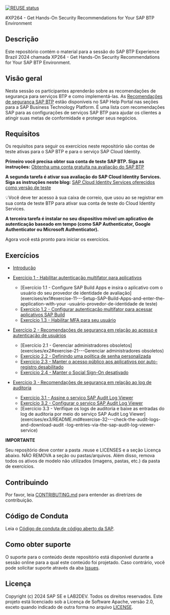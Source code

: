 [![REUSE status](https://api.reuse.software/badge/github.com/SAP-samples/teched2023-XP264)](https://api.reuse.software/info/github.com/SAP-samples/teched2023-XP264)

#XP264  - Get Hands-On Security Recommendations for Your SAP BTP Environment

## Descrição

Este repositório contém o material para a sessão do SAP BTP Experience Brazil 2024 chamada XP264 - Get Hands-On Security Recommendations for Your SAP BTP Environment.

## Visão geral

Nesta sessão os participantes aprenderão sobre as recomendações de segurança para serviços BTP e como implementá-las. As [Recomendações de segurança SAP BTP](https://help.sap.com/docs/btp/sap-btp-security-recommendations-c8a9bb59fe624f0981efa0eff2497d7d/sap-btp-security-recommendations) estão disponíveis no SAP Help Portal nas seções para a SAP Business Technology Platform. É uma lista com recomendações SAP para as configurações de serviços SAP BTP para ajudar os clientes a atingir suas metas de conformidade e proteger seus negócios.

## Requisitos

Os requisitos para seguir os exercícios neste repositório são contas de teste ativas para o SAP BTP e para o serviço SAP Cloud Identity.

**Primeiro você precisa obter sua conta de teste SAP BTP. Siga as instruções:**
[Obtenha uma conta gratuita na avaliação do SAP BTP](https://developers.sap.com/tutorials/hcp-create-trial-account.html)

**A segunda tarefa é ativar sua avaliação do SAP Cloud Identity Services. Siga as instruções neste blog:**
[SAP Cloud Identity Services oferecidos como versão de teste](https://blogs.sap.com/2023/04/13/sap-cloud-identity-services-offered-as-trial-version/)

💡Você deve ter acesso à sua caixa de correio, que usou ao se registrar em sua conta de teste BTP para ativar sua conta de teste do Cloud Identity Services.

**A terceira tarefa é instalar no seu dispositivo móvel um aplicativo de autenticação baseado em tempo (como SAP Authenticator, Google Authenticator ou Microsoft Authenticator).**


Agora você está pronto para iniciar os exercícios.

## Exercícios

- [Introdução](exercises/ex0/)
- [Exercício 1 - Habilitar autenticação multifator para aplicativos](exercises/ex1/)
     - [Exercício 1.1 - Configure SAP Build Apps e insira o aplicativo com o usuário do seu provedor de identidade de avaliação](exercises/ex1#exercise-11---Setup-SAP-Build-Apps-and-enter-the-application-with-your -usuário-provedor-de-identidade de teste)
     - [Exercício 1.2 - Configurar autenticação multifator para acessar aplicativos SAP Build](exercises/ex1#exercise-12---Configure-Multi-Factor-Authentication-to-access-SAP-Build-Apps)
     - [Exercício 1.3 - Habilitar MFA para seu usuário](exercises/ex1#exerc%C3%ADcio-13---habilite-mfa-para-seu-usu%C3%A1rio)
    
- [Exercício 2 - Recomendações de segurança em relação ao acesso e autenticação de usuários](exercises/ex2/)
     - [Exercício 2.1 - Gerenciar administradores obsoletos](exercises/ex2#exercise-21---Gerenciar administradores obsoletos)
     - [Exercício 2.2 - Definindo uma política de senha personalizada](exercises/ex2#exercise-22---Defining-a-custom-password-policy)
     - [Exercício 2.3 - Manter o acesso público aos aplicativos por auto-registro desabilitado](exercises/ex2#exercise-23---Keep-public-access-to-applications-by-self---registration-disabled)
     - [Exercício 2.4 - Manter o Social Sign-On desativado](exercises/ex2#exercise-24---Keep-Social-Sign---On-disabled)
- [Exercício 3 - Recomendações de segurança em relação ao log de auditoria](exercises/ex3/)
     - [Exercício 3.1 - Assine o serviço SAP Audit Log Viewer](exercises/ex3/README.md#Exercise-31---Subscribe-to-the-SAP-Audit-Log-Viewer-service)
     - [Exercício 3.2 - Configurar o serviço SAP Audit Log Viewer](exercises/ex3/README.md#Exercise-32---configure-the-sap-audit-log-viewer-service)
     - [Exercício 3.3 - Verifique os logs de auditoria e baixe as entradas do log de auditoria por meio do serviço SAP Audit Log Viewer](exercises/ex3/README.md#exercise-32---check-the-audit-logs-and-download-audit -log-entries-via-the-sap-audit-log-viewer-service)



**IMPORTANTE**

Seu repositório deve conter a pasta .reuse e LICENSES e a seção Licença abaixo. NÃO REMOVA a seção ou pastas/arquivos. Além disso, remova todos os ativos de modelo não utilizados (imagens, pastas, etc.) da pasta de exercícios.

## Contribuindo
Por favor, leia [CONTRIBUTING.md](./CONTRIBUTING.md) para entender as diretrizes de contribuição.

## Código de Conduta
Leia o [Código de conduta de código aberto da SAP](https://github.com/SAP-samples/.github/blob/main/CODE_OF_CONDUCT.md).

## Como obter suporte

O suporte para o conteúdo deste repositório está disponível durante a sessão online para a qual este conteúdo foi projetado. Caso contrário, você pode solicitar suporte através da aba [Issues](../../issues).

## Licença
Copyright (c) 2024 SAP SE e LAB2DEV. Todos os direitos reservados. Este projeto está licenciado sob a Licença de Software Apache, versão 2.0, exceto quando indicado de outra forma no arquivo [LICENSE](LICENSES/Apache-2.0.txt).
